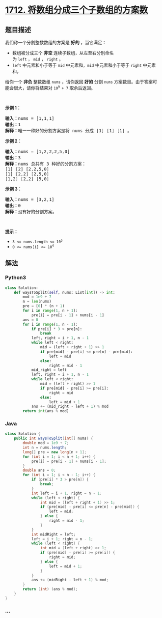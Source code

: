 # [1712. 将数组分成三个子数组的方案数](https://leetcode-cn.com/problems/ways-to-split-array-into-three-subarrays)



## 题目描述

<!-- 这里写题目描述 -->

<p>我们称一个分割整数数组的方案是 <strong>好的</strong> ，当它满足：</p>

<ul>
	<li>数组被分成三个 <strong>非空</strong> 连续子数组，从左至右分别命名为 <code>left</code> ， <code>mid</code> ， <code>right</code> 。</li>
	<li><code>left</code> 中元素和小于等于 <code>mid</code> 中元素和，<code>mid</code> 中元素和小于等于 <code>right</code> 中元素和。</li>
</ul>

<p>给你一个 <strong>非负</strong> 整数数组 <code>nums</code> ，请你返回 <strong>好的</strong> 分割 <code>nums</code> 方案数目。由于答案可能会很大，请你将结果对 <code>10<sup>9 </sup>+ 7</code> 取余后返回。</p>

<p> </p>

<p><strong>示例 1：</strong></p>

<pre>
<b>输入：</b>nums = [1,1,1]
<b>输出：</b>1
<b>解释：</b>唯一一种好的分割方案是将 nums 分成 [1] [1] [1] 。</pre>

<p><strong>示例 2：</strong></p>

<pre>
<b>输入：</b>nums = [1,2,2,2,5,0]
<b>输出：</b>3
<b>解释：</b>nums 总共有 3 种好的分割方案：
[1] [2] [2,2,5,0]
[1] [2,2] [2,5,0]
[1,2] [2,2] [5,0]
</pre>

<p><strong>示例 3：</strong></p>

<pre>
<b>输入：</b>nums = [3,2,1]
<b>输出：</b>0
<b>解释：</b>没有好的分割方案。</pre>

<p> </p>

<p><strong>提示：</strong></p>

<ul>
	<li><code>3 <= nums.length <= 10<sup>5</sup></code></li>
	<li><code>0 <= nums[i] <= 10<sup>4</sup></code></li>
</ul>


## 解法

<!-- 这里可写通用的实现逻辑 -->

<!-- tabs:start -->

### **Python3**

<!-- 这里可写当前语言的特殊实现逻辑 -->

```python
class Solution:
    def waysToSplit(self, nums: List[int]) -> int:
        mod = 1e9 + 7
        n = len(nums)
        pre = [0] * (n + 1)
        for i in range(1, n + 1):
            pre[i] = pre[i - 1] + nums[i - 1]
        ans = 0
        for i in range(1, n - 1):
            if pre[i] * 3 > pre[n]:
                break
            left, right = i + 1, n - 1
            while left < right:
                mid = (left + right + 1) >> 1
                if pre[mid] - pre[i] <= pre[n] - pre[mid]:
                    left = mid
                else:
                    right = mid - 1
            mid_right = left
            left, right = i + 1, n - 1
            while left < right:
                mid = (left + right) >> 1
                if pre[mid] - pre[i] >= pre[i]:
                    right = mid
                else:
                    left = mid + 1
            ans += (mid_right - left + 1) % mod
        return int(ans % mod)
```

### **Java**

<!-- 这里可写当前语言的特殊实现逻辑 -->

```java
class Solution {
    public int waysToSplit(int[] nums) {
        double mod = 1e9 + 7;
        int n = nums.length;
        long[] pre = new long[n + 1];
        for (int i = 1; i < n + 1; i++) {
            pre[i] = pre[i - 1] + nums[i - 1];
        }
        double ans = 0;
        for (int i = 1; i < n - 1; i++) {
            if (pre[i] * 3 > pre[n]) {
                break;
            }
            int left = i + 1, right = n - 1;
            while (left < right) {
                int mid = (left + right + 1) >> 1;
                if (pre[mid] - pre[i] <= pre[n] - pre[mid]) {
                    left = mid;
                } else {
                    right = mid - 1;
                }
            }
            int midRight = left;
            left = i + 1; right = n - 1;
            while (left < right) {
                int mid = (left + right) >> 1;
                if (pre[mid] - pre[i] >= pre[i]) {
                    right = mid;
                } else {
                    left = mid + 1;
                }
            }
            ans += (midRight - left + 1) % mod;  
        }
        return (int) (ans % mod);
    }
}
```

### **...**

```

```

<!-- tabs:end -->

